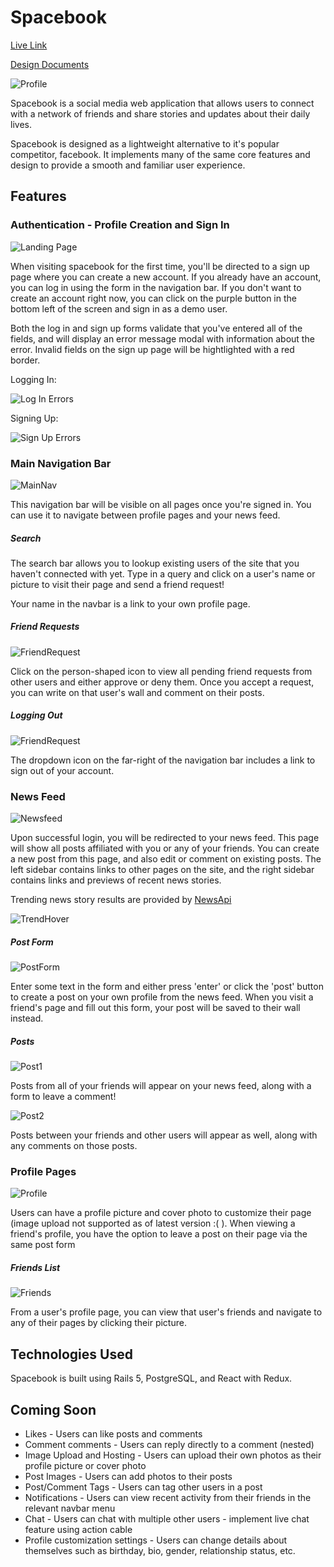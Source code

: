 # Spacebook

[Live Link](https://space--book.herokuapp.com)

[Design Documents](https://github.com/andywynkoop/fb_inspired_site/wiki)

![Profile](http://res.cloudinary.com/dmynah8jz/image/upload/v1523655949/Screen_Shot_2018-04-13_at_2.45.26_PM.png)

Spacebook is a social media web application that allows users to connect with a network of friends and share stories and updates about their daily lives.

Spacebook is designed as a lightweight alternative to it's popular competitor, facebook. It implements many of the same core features and design to provide a smooth and familiar user experience.

## Features

### Authentication - Profile Creation and Sign In

![Landing Page](http://res.cloudinary.com/dmynah8jz/image/upload/v1523651528/Screen_Shot_2018-04-13_at_1.28.25_PM.png)

When visiting spacebook for the first time, you'll be directed to a sign up page where you can create a new account. If you already have an account, you can log in using the form in the navigation bar. If you don't want to create an account right now, you can click on the purple button in the bottom left of the screen and sign in as a demo user.

Both the log in and sign up forms validate that you've entered all of the fields, and will display an error message modal with information about the error. Invalid fields on the sign up page will be hightlighted with a red border.

Logging In:

![Log In Errors](http://res.cloudinary.com/dmynah8jz/image/upload/v1523651528/Screen_Shot_2018-04-13_at_1.29.29_PM.png)

Signing Up:

![Sign Up Errors](http://res.cloudinary.com/dmynah8jz/image/upload/v1523651528/Screen_Shot_2018-04-13_at_1.30.43_PM.png)

### Main Navigation Bar

![MainNav](http://res.cloudinary.com/dmynah8jz/image/upload/v1523653959/Screen_Shot_2018-04-13_at_2.06.31_PM.png)

This navigation bar will be visible on all pages once you're signed in.
You can use it to navigate between profile pages and your news feed.

##### Search

The search bar allows you to lookup existing users of the site that you haven't connected with yet. Type in a query and click on a user's name or picture to visit their page and send a friend request!

Your name in the navbar is a link to your own profile page.

##### Friend Requests

![FriendRequest](http://res.cloudinary.com/dmynah8jz/image/upload/v1523653156/Screen_Shot_2018-04-13_at_1.57.58_PM.png)

Click on the person-shaped icon to view all pending friend requests from other users and either approve or deny them. Once you accept a request, you can write on that user's wall and comment on their posts.

##### Logging Out

![FriendRequest](http://res.cloudinary.com/dmynah8jz/image/upload/v1523654131/Screen_Shot_2018-04-13_at_2.15.11_PM.png)

The dropdown icon on the far-right of the navigation bar includes a link to sign out of your account.

### News Feed

![Newsfeed](http://res.cloudinary.com/dmynah8jz/image/upload/v1523653404/Screen_Shot_2018-04-13_at_2.02.57_PM.png)

Upon successful login, you will be redirected to your news feed. This page will show all posts affiliated with you or any of your friends. You can create a new post from this page, and also edit or comment on existing posts. The left sidebar contains links to other pages on the site, and the right sidebar contains links and previews of recent news stories.

Trending news story results are provided by [NewsApi](https://newsapi.org/)

![TrendHover](http://res.cloudinary.com/dmynah8jz/image/upload/v1523653155/Screen_Shot_2018-04-13_at_1.50.10_PM.png)

##### Post Form

![PostForm](http://res.cloudinary.com/dmynah8jz/image/upload/v1523654783/Screen_Shot_2018-04-13_at_2.26.00_PM.png)

Enter some text in the form and either press 'enter' or click the 'post' button to create a post on your own profile from the news feed. When you visit a friend's page and fill out this form, your post will be saved to their wall instead.

##### Posts

![Post1](http://res.cloudinary.com/dmynah8jz/image/upload/v1523653155/Screen_Shot_2018-04-13_at_1.52.06_PM.png)

Posts from all of your friends will appear on your news feed, along with a form to leave a comment!

![Post2](http://res.cloudinary.com/dmynah8jz/image/upload/v1523655507/Screen_Shot_2018-04-13_at_2.38.12_PM.png)

Posts between your friends and other users will appear as well, along with any comments on those posts.

### Profile Pages

![Profile](http://res.cloudinary.com/dmynah8jz/image/upload/v1523655949/Screen_Shot_2018-04-13_at_2.45.26_PM.png)

Users can have a profile picture and cover photo to customize their page (image upload not supported as of latest version :( ).
When viewing a friend's profile, you have the option to leave a post on their page via the same post form

##### Friends List

![Friends](http://res.cloudinary.com/dmynah8jz/image/upload/v1523656286/Screen_Shot_2018-04-13_at_2.50.56_PM.png)

From a user's profile page, you can view that user's friends and navigate to any of their pages by clicking their picture.

## Technologies Used

Spacebook is built using Rails 5, PostgreSQL, and React with Redux.

## Coming Soon

* Likes - Users can like posts and comments
* Comment comments - Users can reply directly to a comment (nested)
* Image Upload and Hosting - Users can upload their own photos as their profile picture or cover photo
* Post Images - Users can add photos to their posts
* Post/Comment Tags - Users can tag other users in a post
* Notifications - Users can view recent activity from their friends in the relevant navbar menu
* Chat - Users can chat with multiple other users - implement live chat feature using action cable
* Profile customization settings - Users can change details about themselves such as birthday, bio, gender, relationship status, etc.
